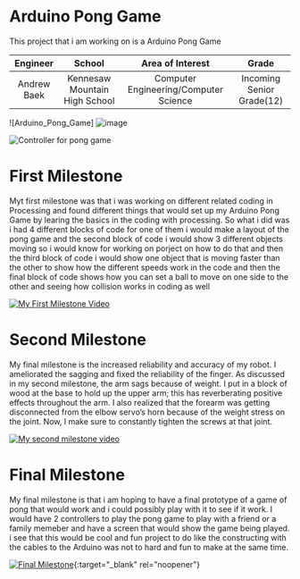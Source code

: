 ﻿# Arduino Pong Game
This project that i am working on is a Arduino Pong Game

| **Engineer** | **School** | **Area of Interest** | **Grade** |
|:--:|:--:|:--:|:--:|
| Andrew Baek | Kennesaw Mountain High School | Computer Engineering/Computer Science | Incoming Senior Grade(12)

![Arduino_Pong_Game] ![image](https://user-images.githubusercontent.com/87200425/126676327-a992cf3c-b16d-4cbb-9a33-387f8a4eb754.png)


![Controller for pong game](https://user-images.githubusercontent.com/87200425/126676160-0eff64ee-f899-4286-b59a-6cfd09f011dd.jpg)


# First Milestone
Myt first milestone was that i was working on different related coding in Processing and found different things that would set up my Arduino Pong Game by learing the basics in the coding with processing. So what i did was i had 4 different blocks of code for one of them i would make a layout of the pong game and the second block of code i would show 3 different objects moving so i would know for working on porject on how to do that and then the third block of code i would show one object that is moving faster than the other to show how the different speeds work in the code and then the final block of code shows how you can set a ball to move on one side to the other and seeing how collision works in coding as well

[![My First Milestone Video](https://res.cloudinary.com/marcomontalbano/image/upload/v1626452411/video_to_markdown/images/youtube--BREkz9nZB40-c05b58ac6eb4c4700831b2b3070cd403.jpg)](https://youtu.be/BREkz9nZB40 "My First Milestone Video")

# Second Milestone
My final milestone is the increased reliability and accuracy of my robot. I ameliorated the sagging and fixed the reliability of the finger. As discussed in my second milestone, the arm sags because of weight. I put in a block of wood at the base to hold up the upper arm; this has reverberating positive effects throughout the arm. I also realized that the forearm was getting disconnected from the elbow servo’s horn because of the weight stress on the joint. Now, I make sure to constantly tighten the screws at that joint.

[![My second milestone video](https://res.cloudinary.com/marcomontalbano/image/upload/v1626972178/video_to_markdown/images/youtube--jXC40-CM35s-c05b58ac6eb4c4700831b2b3070cd403.jpg)](https://www.youtube.com/watch?v=jXC40-CM35s&ab_channel=BlueStampEng "My second milestone video")
# Final Milestone
  
My final milestone is that i am hoping to have a final prototype of a game of pong that would work and i could possibly play with it to see if it work. I would have 2 controllers to play the pong game to play with a friend or a family memeber and have a screen that would show the game being played. i see that this would be cool and fun project to do like the constructing with the cables to the Arduino was not to hard and fun to make at the same time. 

[![Final Milestone](https://res.cloudinary.com/marcomontalbano/image/upload/v1612574117/video_to_markdown/images/youtube--CaCazFBhYKs-c05b58ac6eb4c4700831b2b3070cd403.jpg)](https://www.youtube.com/watch?v=CaCazFBhYKs "First Milestone"){:target="_blank" rel="noopener"}
